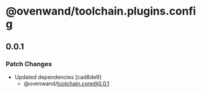 # @ovenwand/toolchain.plugins.config

## 0.0.1

### Patch Changes

- Updated dependencies [cad8de9]
  - @ovenwand/toolchain.core@0.0.1
